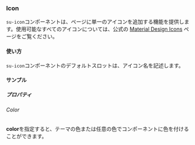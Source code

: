 ### Icon

`su-icon`コンポーネントは、ページに単一のアイコンを追加する機能を提供します。使用可能なすべてのアイコンについては、公式の [Material Design Icons](https://materialdesignicons.com/) ページをご覧ください。

<su-divider class="mb-8" />

#### 使い方

`su-icon`コンポーネントのデフォルトスロットは、アイコン名を記述します。

<example file='SuIcon/uses' />

#### サンプル

##### プロパティ

###### Color

**color**を指定すると、テーマの色または任意の色でコンポーネントに色を付けることができます。

<example file='SuIcon/props/color' />